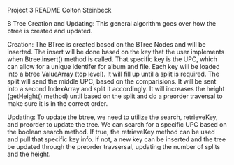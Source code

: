 Project 3 README
Colton Steinbeck

B Tree Creation and Updating:
This general algorithm goes over how the btree is created and updated.

Creation: 
The BTree is created based on the BTree Nodes and will be inserted. The insert will be done based on the key that the user implements when Btree.insert() method is called. That specific key is the UPC, which can allow for a unique identifer for album and file. Each key will be loaded into a btree ValueArray (top level). It will fill up until a split is required. The split will send the middle UPC, based on the comparisions. It will be sent into a second IndexArray and split it accordingly. It will increases the height (getHeight() method) until based on the split and do a preorder traversal to make sure it is in the correct order. 

Updating:
To update the btree, we need to utilize the search, retrieveKey, and preorder to update the tree. We can search for a specific UPC based on the boolean search method. If true, the retrieveKey method can be used and pull that specific key info. If not, a new key can be inserted and the tree be updated through the preorder travsersal, updating the number of splits and the height. 


